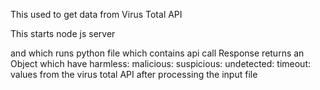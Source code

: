 This used to get data from Virus Total API

This starts node js server

and which runs python file which contains api call
Response returns an Object
which have
harmless:
malicious:
suspicious:
undetected:
timeout: 
values
from the virus total API after processing the input file

